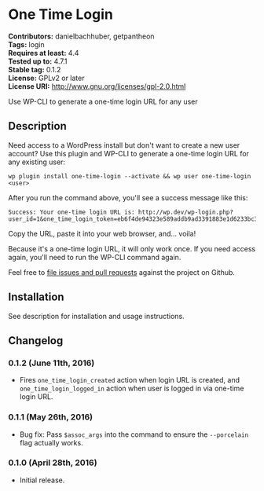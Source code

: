 # One Time Login #
**Contributors:** danielbachhuber, getpantheon  
**Tags:** login  
**Requires at least:** 4.4  
**Tested up to:** 4.7.1  
**Stable tag:** 0.1.2  
**License:** GPLv2 or later  
**License URI:** http://www.gnu.org/licenses/gpl-2.0.html  

Use WP-CLI to generate a one-time login URL for any user

## Description ##

Need access to a WordPress install but don't want to create a new user account? Use this plugin and WP-CLI to generate a one-time login URL for any existing user:

    wp plugin install one-time-login --activate && wp user one-time-login <user>

After you run the command above, you'll see a success message like this:

    Success: Your one-time login URL is: http://wp.dev/wp-login.php?user_id=1&one_time_login_token=eb6f4de94323e589addb9ad3391883e1d6233bc3

Copy the URL, paste it into your web browser, and... voila!

Because it's a one-time login URL, it will only work once. If you need access again, you'll need to run the WP-CLI command again.

Feel free to [file issues and pull requests](https://github.com/runcommand/one-time-login) against the project on Github.

## Installation ##

See description for installation and usage instructions.

## Changelog ##

### 0.1.2 (June 11th, 2016) ###

* Fires `one_time_login_created` action when login URL is created, and `one_time_login_logged_in` action when user is logged in via one-time login URL.

### 0.1.1 (May 26th, 2016) ###

* Bug fix: Pass `$assoc_args` into the command to ensure the `--porcelain` flag actually works.

### 0.1.0 (April 28th, 2016) ###

* Initial release.
